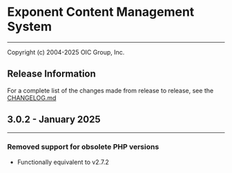 # Exponent Content Management System

----------

Copyright (c) 2004-2025 OIC Group, Inc.

## Release Information

For a complete list of the changes made from release to release, see the [CHANGELOG.md](CHANGELOG.md)

## 3.0.2 - January 2025

----------

### Removed support for obsolete PHP versions
- Functionally equivalent to v2.7.2